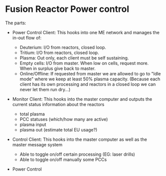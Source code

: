 


Fusion Reactor Power control
============================


The parts:

* Power Control Client: This hooks into one ME network and manages the in-out flow of:
    * Deuterium: I/O from reactors, closed loop.
    * Tritium: I/O from reactors, closed loop.
    * Plasma: Out only, each client must be self sustaining.
    * Empty cells: I/O from master. When low on cells, request more. When in surplus give back to master.
    * Online/Offline: If requested from master we are allowed to go to "Idle mode" where we keep at least 50% plasma capacity. (Because each client has its own processing and reactors in a closed loop we can never let them run dry...)

* Monitor Client: This hooks into the master computer and outputs the current status information about the reactors
    * total plasma
    * PCC statuses (which/how many are active)
    * plasma input
    * plasma out (estimate total EU usage?)

* Control Client: This hooks into the master computer as well as the master message system
    * Able to toggle on/off certain processing (EG: laser drills)
    * Able to toggle on/off manually some PCCs


* Power Control